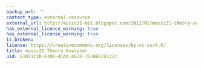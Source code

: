 ```yaml
---
backup_url: ''
content_type: external-resource
external_url: http://music21-mit.blogspot.com/2012/02/music21-theory-analyzer.html
has_external_licence_warning: true
has_external_license_warning: true
is_broken: ''
license: https://creativecommons.org/licenses/by-nc-sa/4.0/
title: music21 Theory Analyzer
uid: 61011c1b-63de-41dd-a528-15346539121c
---
```

